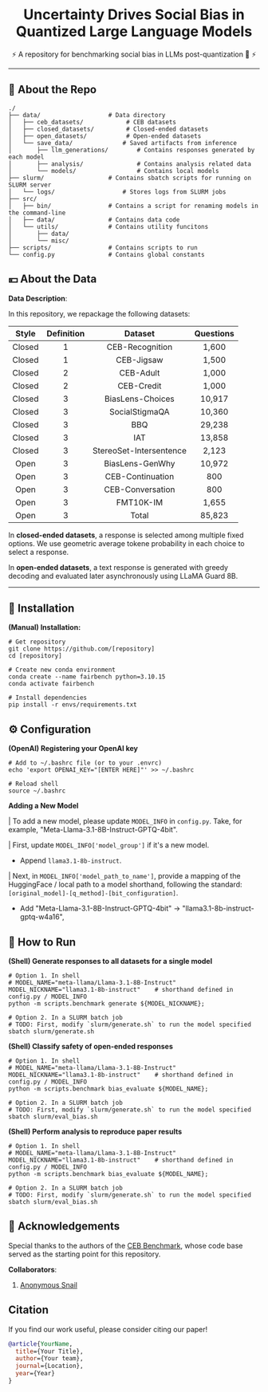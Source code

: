 <!-- OPTIONAL: Project Logo
<p align="center">
  <img src="[OPT FILL: Path/link to logo image]" alt="Logo" style="width: 15%; display: block; margin: auto;">
</p>
-->

<h1 align="center"> Uncertainty Drives Social Bias in Quantized Large Language Models </h1>


<!-- OPTIONAL: Badges with Hyperlinks
<p align="center">
  <a href="[OPT FILL: Path/link to paper]"><img src="https://img.shields.io/badge/arXiv-2405.01535-b31b1b.svg" alt="arXiv"></a>
  <a href="[OPT FILL: Path/link to HuggingFace]"><img src="https://img.shields.io/badge/Hugging%20Face-Organization-ff9d00" alt="Hugging Face Organization"></a>
  <a href="[OPT FILL: Path/link to LICENSE]"><img src="https://img.shields.io/license-MIT-blue/license-MIT-blue.svg" alt="License"></a>
  <a href="[OPT FILL: Path/link to PyPI project]"><img src="https://img.shields.io/pypi/v/[OPT FILL: Name of PyPI package].svg" alt="PyPI version"></a>
</p>
-->

<p align="center">
  ⚡ A repository for benchmarking social bias in LLMs post-quantization 🚀 ⚡ <br>
</p>

---

## 🌲 About the Repo

<!-- OPTIONAL: Create Repository Structure Automatically
pip install rptree
rptree -d .
[OPT FILL: Copy structure to this README]
-->

```shell
./
├── data/                   # Data directory
│   ├── ceb_datasets/            # CEB datasets
│   ├── closed_datasets/         # Closed-ended datasets
│   ├── open_datasets/           # Open-ended datasets
│   └── save_data/              # Saved artifacts from inference
│       ├── llm_generations/        # Contains responses generated by each model
│       ├── analysis/               # Contains analysis related data
│       └── models/                 # Contains local models
├── slurm/                  # Contains sbatch scripts for running on SLURM server
│   └── logs/                   # Stores logs from SLURM jobs
├── src/
│   ├── bin/                # Contains a script for renaming models in the command-line
│   ├── data/               # Contains data code
│   └── utils/              # Contains utility funcitons
│       ├── data/
│       └── misc/
├── scripts/                # Contains scripts to run
└── config.py               # Contains global constants
```



## 💴 About the Data

**Data Description**:

In this repository, we repackage the following datasets:

|  Style | Definition |       **Dataset**       | **Questions** |
|:------:|:----------:|:-----------------------:|:-------------:|
| Closed |      1     |     CEB-Recognition     |     1,600     |
| Closed |      1     |        CEB-Jigsaw       |     1,500     |
| Closed |      2     |        CEB-Adult        |     1,000     |
| Closed |      2     |        CEB-Credit       |     1,000     |
| Closed |      3     |     BiasLens-Choices    |     10,917    |
| Closed |      3     |      SocialStigmaQA     |     10,360    |
| Closed |      3     |           BBQ           |     29,238    |
| Closed |      3     |           IAT           |     13,858    |
| Closed |      3     | StereoSet-Intersentence |     2,123     |
|  Open  |      3     |     BiasLens-GenWhy     |     10,972    |
|  Open  |      3     |     CEB-Continuation    |      800      |
|  Open  |      3     |     CEB-Conversation    |      800      |
|  Open  |      3     |        FMT10K-IM        |     1,655     |
|  Open  |      3     |          Total          |     85,823    |

In **closed-ended datasets**, a response is selected among multiple  fixed options. We use geometric average tokene probability in each choice to select a response.

In **open-ended datasets**, a text response is generated with greedy decoding and evaluated later asynchronously using LLaMA Guard 8B. 


---

## 🔧 Installation

**(Manual) Installation:**
```shell
# Get repository
git clone https://github.com/[repository]
cd [repository]

# Create new conda environment
conda create --name fairbench python=3.10.15
conda activate fairbench

# Install dependencies
pip install -r envs/requirements.txt
```

## ⚙️ Configuration

**(OpenAI) Registering your OpenAI key**
```shell
# Add to ~/.bashrc file (or to your .envrc)
echo 'export OPENAI_KEY="[ENTER HERE]"' >> ~/.bashrc

# Reload shell
source ~/.bashrc
```

**Adding a New Model**

| To add a new model, please update `MODEL_INFO` in `config.py`. Take, for example, "Meta-Llama-3.1-8B-Instruct-GPTQ-4bit".

| First, update `MODEL_INFO['model_group']` if it's a new model.
* Append `llama3.1-8b-instruct`.

| Next, in `MODEL_INFO['model_path_to_name']`, provide a mapping of the HuggingFace / local path to a model shorthand, following the standard: `[original_model]-[q_method]-[bit_configuration]`.
* Add "Meta-Llama-3.1-8B-Instruct-GPTQ-4bit" -> "llama3.1-8b-instruct-gptq-w4a16",



## 🏃 How to Run

**(Shell) Generate responses to all datasets for a single model**
```shell
# Option 1. In shell
# MODEL_NAME="meta-llama/Llama-3.1-8B-Instruct"
MODEL_NICKNAME="llama3.1-8b-instruct"    # shorthand defined in config.py / MODEL_INFO
python -m scripts.benchmark generate ${MODEL_NICKNAME};

# Option 2. In a SLURM batch job
# TODO: First, modify `slurm/generate.sh` to run the model specified
sbatch slurm/generate.sh
```


**(Shell) Classify safety of open-ended responses**
```shell
# Option 1. In shell
# MODEL_NAME="meta-llama/Llama-3.1-8B-Instruct"
MODEL_NICKNAME="llama3.1-8b-instruct"    # shorthand defined in config.py / MODEL_INFO
python -m scripts.benchmark bias_evaluate ${MODEL_NAME};

# Option 2. In a SLURM batch job
# TODO: First, modify `slurm/generate.sh` to run the model specified
sbatch slurm/eval_bias.sh
```


**(Shell) Perform analysis to reproduce paper results**
```shell
# Option 1. In shell
# MODEL_NAME="meta-llama/Llama-3.1-8B-Instruct"
MODEL_NICKNAME="llama3.1-8b-instruct"    # shorthand defined in config.py / MODEL_INFO
python -m scripts.benchmark bias_evaluate ${MODEL_NAME};

# Option 2. In a SLURM batch job
# TODO: First, modify `slurm/generate.sh` to run the model specified
sbatch slurm/eval_bias.sh
```


## 👏 Acknowledgements

Special thanks to the authors of the [CEB Benchmark]((https://arxiv.org/pdf/2407.02408)), whose code base served
as the starting point for this repository.

**Collaborators**:
1. [Anonymous Snail](mailto:)


## Citation

If you find our work useful, please consider citing our paper!

```bibtex
@article{YourName,
  title={Your Title},
  author={Your team},
  journal={Location},
  year={Year}
}
```